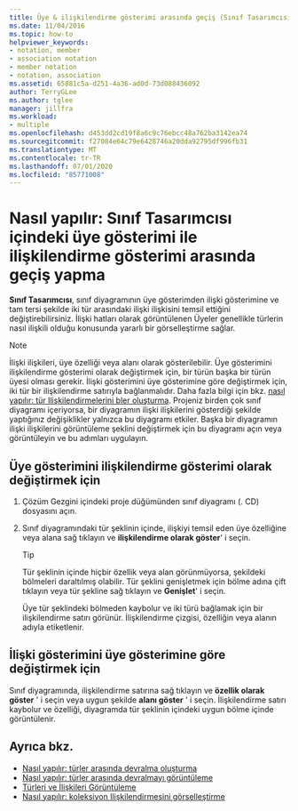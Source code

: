 ```yaml
---
title: Üye & ilişkilendirme gösterimi arasında geçiş (Sınıf Tasarımcısı)
ms.date: 11/04/2016
ms.topic: how-to
helpviewer_keywords:
- notation, member
- association notation
- member notation
- notation, association
ms.assetid: 65881c5a-d251-4a36-ad0d-73d088436092
author: TerryGLee
ms.author: tglee
manager: jillfra
ms.workload:
- multiple
ms.openlocfilehash: d453dd2cd19f8a6c9c76ebcc48a762ba3142ea74
ms.sourcegitcommit: f27084e64c79e6428746a20dda92795df996fb31
ms.translationtype: MT
ms.contentlocale: tr-TR
ms.lasthandoff: 07/01/2020
ms.locfileid: "85771008"
---
```

# <a name="how-to-change-between-member-notation-and-association-notation-in-class-designer"></a>Nasıl yapılır: Sınıf Tasarımcısı içindeki üye gösterimi ile ilişkilendirme gösterimi arasında geçiş yapma

**Sınıf Tasarımcısı**, sınıf diyagramının üye gösterimden ilişki gösterimine ve tam tersi şekilde iki tür arasındaki ilişki ilişkisini temsil ettiğini değiştirebilirsiniz. İlişki hatları olarak görüntülenen Üyeler genellikle türlerin nasıl ilişkili olduğu konusunda yararlı bir görselleştirme sağlar.

> [!NOTE]
> İlişki ilişkileri, üye özelliği veya alanı olarak gösterilebilir. Üye gösterimini ilişkilendirme gösterimi olarak değiştirmek için, bir türün başka bir türün üyesi olması gerekir. İlişki gösterimini üye gösterimine göre değiştirmek için, iki tür bir ilişkilendirme satırıyla bağlanmalıdır. Daha fazla bilgi için bkz. [nasıl yapılır: tür Ilişkilendirmelerini bler oluşturma](how-to-create-associations-between-types.md). Projeniz birden çok sınıf diyagramı içeriyorsa, bir diyagramın ilişki ilişkilerini gösterdiği şekilde yaptığınız değişiklikler yalnızca bu diyagramı etkiler. Başka bir diyagramın ilişki ilişkilerini görüntüleme şeklini değiştirmek için bu diyagramı açın veya görüntüleyin ve bu adımları uygulayın.

## <a name="to-change-member-notation-to-association-notation"></a>Üye gösterimini ilişkilendirme gösterimi olarak değiştirmek için

1. Çözüm Gezgini içindeki proje düğümünden sınıf diyagramı (. CD) dosyasını açın.

2. Sınıf diyagramındaki tür şeklinin içinde, ilişkiyi temsil eden üye özelliğine veya alana sağ tıklayın ve **ilişkilendirme olarak göster**' i seçin.

    > [!TIP]
    > Tür şeklinin içinde hiçbir özellik veya alan görünmüyorsa, şekildeki bölmeleri daraltılmış olabilir. Tür şeklini genişletmek için bölme adına çift tıklayın veya tür şekline sağ tıklayın ve **Genişlet**' i seçin.

    Üye tür şeklindeki bölmeden kaybolur ve iki türü bağlamak için bir ilişkilendirme satırı görünür. İlişkilendirme çizgisi, özelliğin veya alanın adıyla etiketlenir.

## <a name="to-change-association-notation-to-member-notation"></a>İlişki gösterimini üye gösterimine göre değiştirmek için

Sınıf diyagramında, ilişkilendirme satırına sağ tıklayın ve **özellik olarak göster** ' i seçin veya uygun şekilde **alanı göster** ' i seçin. İlişkilendirme satırı kaybolur ve özelliği, diyagramda tür şeklinin içindeki uygun bölme içinde görüntülenir.

## <a name="see-also"></a>Ayrıca bkz.

- [Nasıl yapılır: türler arasında devralma oluşturma](how-to-create-inheritance-between-types.md)
- [Nasıl yapılır: türler arasında devralmayı görüntüleme](how-to-view-inheritance-between-types.md)
- [Türleri ve İlişkileri Görüntüleme](designing-and-viewing-classes-and-types.md)
- [Nasıl yapılır: koleksiyon Ilişkilendirmesini görselleştirme](how-to-visualize-a-collection-association.md)
